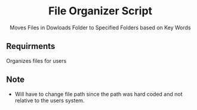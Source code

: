 <h1 align='center'>File Organizer Script</h1>
<p align = 'center'>Moves Files in Dowloads Folder to Specified Folders based on Key Words</p>

## Requirments

Organizes files for users

##  Note

- Will have to change file path since the path was hard coded and not relative to the users system.


